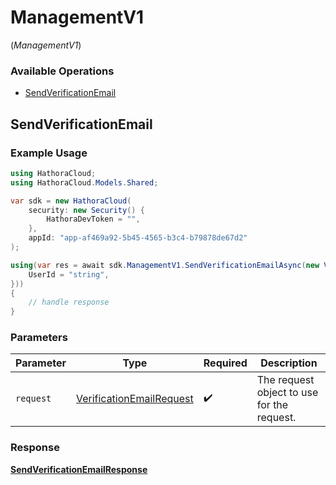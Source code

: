 # ManagementV1
(*ManagementV1*)

### Available Operations

* [SendVerificationEmail](#sendverificationemail)

## SendVerificationEmail

### Example Usage

```csharp
using HathoraCloud;
using HathoraCloud.Models.Shared;

var sdk = new HathoraCloud(
    security: new Security() {
        HathoraDevToken = "",
    },
    appId: "app-af469a92-5b45-4565-b3c4-b79878de67d2"
);

using(var res = await sdk.ManagementV1.SendVerificationEmailAsync(new VerificationEmailRequest() {
    UserId = "string",
}))
{
    // handle response
}
```

### Parameters

| Parameter                                                                   | Type                                                                        | Required                                                                    | Description                                                                 |
| --------------------------------------------------------------------------- | --------------------------------------------------------------------------- | --------------------------------------------------------------------------- | --------------------------------------------------------------------------- |
| `request`                                                                   | [VerificationEmailRequest](../../models/shared/VerificationEmailRequest.md) | :heavy_check_mark:                                                          | The request object to use for the request.                                  |


### Response

**[SendVerificationEmailResponse](../../models/operations/SendVerificationEmailResponse.md)**

